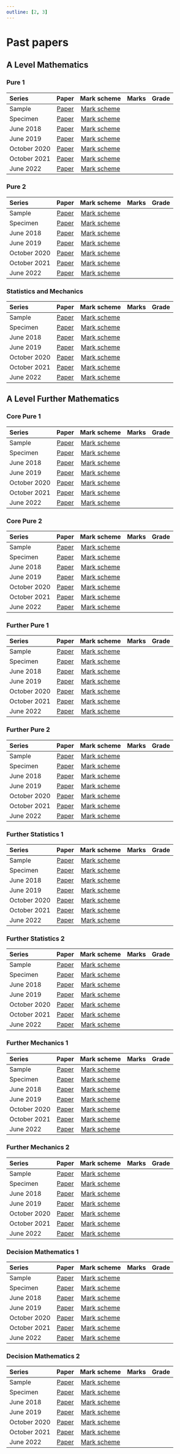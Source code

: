 ```yaml
---
outline: [2, 3]
---
```


# Past papers

## A Level Mathematics

### Pure 1

| Series       |               Paper                |                 Mark scheme                 | Marks | Grade |
| :----------- | :--------------------------------: | :-----------------------------------------: | ----- | ----- |
| Sample       |  [Paper](./pdf/pure-1-sample.pdf)  |  [Mark scheme](./pdf/pure-1-sample-ms.pdf)  |       |       |
| Specimen     | [Paper](./pdf/pure-1-specimen.pdf) | [Mark scheme](./pdf/pure-1-specimen-ms.pdf) |       |       |
| June 2018    |  [Paper](./pdf/pure-1-18-06.pdf)   |  [Mark scheme](./pdf/pure-1-18-06-ms.pdf)   |       |       |
| June 2019    |  [Paper](./pdf/pure-1-19-06.pdf)   |  [Mark scheme](./pdf/pure-1-19-06-ms.pdf)   |       |       |
| October 2020 |  [Paper](./pdf/pure-1-20-10.pdf)   |  [Mark scheme](./pdf/pure-1-20-10-ms.pdf)   |       |       |
| October 2021 |  [Paper](./pdf/pure-1-21-10.pdf)   |  [Mark scheme](./pdf/pure-1-21-10-ms.pdf)   |       |       |
| June 2022    |  [Paper](./pdf/pure-1-22-06.pdf)   |  [Mark scheme](./pdf/pure-1-22-06-ms.pdf)   |       |       |

### Pure 2

| Series       |               Paper                |                 Mark scheme                 | Marks | Grade |
| :----------- | :--------------------------------: | :-----------------------------------------: | ----- | ----- |
| Sample       |  [Paper](./pdf/pure-1-sample.pdf)  |  [Mark scheme](./pdf/pure-1-sample-ms.pdf)  |       |       |
| Specimen     | [Paper](./pdf/pure-1-specimen.pdf) | [Mark scheme](./pdf/pure-1-specimen-ms.pdf) |       |       |
| June 2018    |  [Paper](./pdf/pure-1-18-06.pdf)   |  [Mark scheme](./pdf/pure-1-18-06-ms.pdf)   |       |       |
| June 2019    |  [Paper](./pdf/pure-1-19-06.pdf)   |  [Mark scheme](./pdf/pure-1-19-06-ms.pdf)   |       |       |
| October 2020 |  [Paper](./pdf/pure-1-20-10.pdf)   |  [Mark scheme](./pdf/pure-1-20-10-ms.pdf)   |       |       |
| October 2021 |  [Paper](./pdf/pure-1-21-10.pdf)   |  [Mark scheme](./pdf/pure-1-21-10-ms.pdf)   |       |       |
| June 2022    |  [Paper](./pdf/pure-1-22-06.pdf)   |  [Mark scheme](./pdf/pure-1-22-06-ms.pdf)   |       |       |

### Statistics and Mechanics

| Series       |               Paper                |                 Mark scheme                 | Marks | Grade |
| :----------- | :--------------------------------: | :-----------------------------------------: | ----- | ----- |
| Sample       |  [Paper](./pdf/pure-1-sample.pdf)  |  [Mark scheme](./pdf/pure-1-sample-ms.pdf)  |       |       |
| Specimen     | [Paper](./pdf/pure-1-specimen.pdf) | [Mark scheme](./pdf/pure-1-specimen-ms.pdf) |       |       |
| June 2018    |  [Paper](./pdf/pure-1-18-06.pdf)   |  [Mark scheme](./pdf/pure-1-18-06-ms.pdf)   |       |       |
| June 2019    |  [Paper](./pdf/pure-1-19-06.pdf)   |  [Mark scheme](./pdf/pure-1-19-06-ms.pdf)   |       |       |
| October 2020 |  [Paper](./pdf/pure-1-20-10.pdf)   |  [Mark scheme](./pdf/pure-1-20-10-ms.pdf)   |       |       |
| October 2021 |  [Paper](./pdf/pure-1-21-10.pdf)   |  [Mark scheme](./pdf/pure-1-21-10-ms.pdf)   |       |       |
| June 2022    |  [Paper](./pdf/pure-1-22-06.pdf)   |  [Mark scheme](./pdf/pure-1-22-06-ms.pdf)   |       |       |

## A Level Further Mathematics

### Core Pure 1

| Series       |               Paper                |                 Mark scheme                 | Marks | Grade |
| :----------- | :--------------------------------: | :-----------------------------------------: | ----- | ----- |
| Sample       |  [Paper](./pdf/pure-1-sample.pdf)  |  [Mark scheme](./pdf/pure-1-sample-ms.pdf)  |       |       |
| Specimen     | [Paper](./pdf/pure-1-specimen.pdf) | [Mark scheme](./pdf/pure-1-specimen-ms.pdf) |       |       |
| June 2018    |  [Paper](./pdf/pure-1-18-06.pdf)   |  [Mark scheme](./pdf/pure-1-18-06-ms.pdf)   |       |       |
| June 2019    |  [Paper](./pdf/pure-1-19-06.pdf)   |  [Mark scheme](./pdf/pure-1-19-06-ms.pdf)   |       |       |
| October 2020 |  [Paper](./pdf/pure-1-20-10.pdf)   |  [Mark scheme](./pdf/pure-1-20-10-ms.pdf)   |       |       |
| October 2021 |  [Paper](./pdf/pure-1-21-10.pdf)   |  [Mark scheme](./pdf/pure-1-21-10-ms.pdf)   |       |       |
| June 2022    |  [Paper](./pdf/pure-1-22-06.pdf)   |  [Mark scheme](./pdf/pure-1-22-06-ms.pdf)   |       |       |

### Core Pure 2

| Series       |               Paper                |                 Mark scheme                 | Marks | Grade |
| :----------- | :--------------------------------: | :-----------------------------------------: | ----- | ----- |
| Sample       |  [Paper](./pdf/pure-1-sample.pdf)  |  [Mark scheme](./pdf/pure-1-sample-ms.pdf)  |       |       |
| Specimen     | [Paper](./pdf/pure-1-specimen.pdf) | [Mark scheme](./pdf/pure-1-specimen-ms.pdf) |       |       |
| June 2018    |  [Paper](./pdf/pure-1-18-06.pdf)   |  [Mark scheme](./pdf/pure-1-18-06-ms.pdf)   |       |       |
| June 2019    |  [Paper](./pdf/pure-1-19-06.pdf)   |  [Mark scheme](./pdf/pure-1-19-06-ms.pdf)   |       |       |
| October 2020 |  [Paper](./pdf/pure-1-20-10.pdf)   |  [Mark scheme](./pdf/pure-1-20-10-ms.pdf)   |       |       |
| October 2021 |  [Paper](./pdf/pure-1-21-10.pdf)   |  [Mark scheme](./pdf/pure-1-21-10-ms.pdf)   |       |       |
| June 2022    |  [Paper](./pdf/pure-1-22-06.pdf)   |  [Mark scheme](./pdf/pure-1-22-06-ms.pdf)   |       |       |

### Further Pure 1

| Series       |               Paper                |                 Mark scheme                 | Marks | Grade |
| :----------- | :--------------------------------: | :-----------------------------------------: | ----- | ----- |
| Sample       |  [Paper](./pdf/pure-1-sample.pdf)  |  [Mark scheme](./pdf/pure-1-sample-ms.pdf)  |       |       |
| Specimen     | [Paper](./pdf/pure-1-specimen.pdf) | [Mark scheme](./pdf/pure-1-specimen-ms.pdf) |       |       |
| June 2018    |  [Paper](./pdf/pure-1-18-06.pdf)   |  [Mark scheme](./pdf/pure-1-18-06-ms.pdf)   |       |       |
| June 2019    |  [Paper](./pdf/pure-1-19-06.pdf)   |  [Mark scheme](./pdf/pure-1-19-06-ms.pdf)   |       |       |
| October 2020 |  [Paper](./pdf/pure-1-20-10.pdf)   |  [Mark scheme](./pdf/pure-1-20-10-ms.pdf)   |       |       |
| October 2021 |  [Paper](./pdf/pure-1-21-10.pdf)   |  [Mark scheme](./pdf/pure-1-21-10-ms.pdf)   |       |       |
| June 2022    |  [Paper](./pdf/pure-1-22-06.pdf)   |  [Mark scheme](./pdf/pure-1-22-06-ms.pdf)   |       |       |

### Further Pure 2

| Series       |               Paper                |                 Mark scheme                 | Marks | Grade |
| :----------- | :--------------------------------: | :-----------------------------------------: | ----- | ----- |
| Sample       |  [Paper](./pdf/pure-1-sample.pdf)  |  [Mark scheme](./pdf/pure-1-sample-ms.pdf)  |       |       |
| Specimen     | [Paper](./pdf/pure-1-specimen.pdf) | [Mark scheme](./pdf/pure-1-specimen-ms.pdf) |       |       |
| June 2018    |  [Paper](./pdf/pure-1-18-06.pdf)   |  [Mark scheme](./pdf/pure-1-18-06-ms.pdf)   |       |       |
| June 2019    |  [Paper](./pdf/pure-1-19-06.pdf)   |  [Mark scheme](./pdf/pure-1-19-06-ms.pdf)   |       |       |
| October 2020 |  [Paper](./pdf/pure-1-20-10.pdf)   |  [Mark scheme](./pdf/pure-1-20-10-ms.pdf)   |       |       |
| October 2021 |  [Paper](./pdf/pure-1-21-10.pdf)   |  [Mark scheme](./pdf/pure-1-21-10-ms.pdf)   |       |       |
| June 2022    |  [Paper](./pdf/pure-1-22-06.pdf)   |  [Mark scheme](./pdf/pure-1-22-06-ms.pdf)   |       |       |

### Further Statistics 1

| Series       |               Paper                |                 Mark scheme                 | Marks | Grade |
| :----------- | :--------------------------------: | :-----------------------------------------: | ----- | ----- |
| Sample       |  [Paper](./pdf/pure-1-sample.pdf)  |  [Mark scheme](./pdf/pure-1-sample-ms.pdf)  |       |       |
| Specimen     | [Paper](./pdf/pure-1-specimen.pdf) | [Mark scheme](./pdf/pure-1-specimen-ms.pdf) |       |       |
| June 2018    |  [Paper](./pdf/pure-1-18-06.pdf)   |  [Mark scheme](./pdf/pure-1-18-06-ms.pdf)   |       |       |
| June 2019    |  [Paper](./pdf/pure-1-19-06.pdf)   |  [Mark scheme](./pdf/pure-1-19-06-ms.pdf)   |       |       |
| October 2020 |  [Paper](./pdf/pure-1-20-10.pdf)   |  [Mark scheme](./pdf/pure-1-20-10-ms.pdf)   |       |       |
| October 2021 |  [Paper](./pdf/pure-1-21-10.pdf)   |  [Mark scheme](./pdf/pure-1-21-10-ms.pdf)   |       |       |
| June 2022    |  [Paper](./pdf/pure-1-22-06.pdf)   |  [Mark scheme](./pdf/pure-1-22-06-ms.pdf)   |       |       |

### Further Statistics 2

| Series       |               Paper                |                 Mark scheme                 | Marks | Grade |
| :----------- | :--------------------------------: | :-----------------------------------------: | ----- | ----- |
| Sample       |  [Paper](./pdf/pure-1-sample.pdf)  |  [Mark scheme](./pdf/pure-1-sample-ms.pdf)  |       |       |
| Specimen     | [Paper](./pdf/pure-1-specimen.pdf) | [Mark scheme](./pdf/pure-1-specimen-ms.pdf) |       |       |
| June 2018    |  [Paper](./pdf/pure-1-18-06.pdf)   |  [Mark scheme](./pdf/pure-1-18-06-ms.pdf)   |       |       |
| June 2019    |  [Paper](./pdf/pure-1-19-06.pdf)   |  [Mark scheme](./pdf/pure-1-19-06-ms.pdf)   |       |       |
| October 2020 |  [Paper](./pdf/pure-1-20-10.pdf)   |  [Mark scheme](./pdf/pure-1-20-10-ms.pdf)   |       |       |
| October 2021 |  [Paper](./pdf/pure-1-21-10.pdf)   |  [Mark scheme](./pdf/pure-1-21-10-ms.pdf)   |       |       |
| June 2022    |  [Paper](./pdf/pure-1-22-06.pdf)   |  [Mark scheme](./pdf/pure-1-22-06-ms.pdf)   |       |       |

### Further Mechanics 1

| Series       |               Paper                |                 Mark scheme                 | Marks | Grade |
| :----------- | :--------------------------------: | :-----------------------------------------: | ----- | ----- |
| Sample       |  [Paper](./pdf/pure-1-sample.pdf)  |  [Mark scheme](./pdf/pure-1-sample-ms.pdf)  |       |       |
| Specimen     | [Paper](./pdf/pure-1-specimen.pdf) | [Mark scheme](./pdf/pure-1-specimen-ms.pdf) |       |       |
| June 2018    |  [Paper](./pdf/pure-1-18-06.pdf)   |  [Mark scheme](./pdf/pure-1-18-06-ms.pdf)   |       |       |
| June 2019    |  [Paper](./pdf/pure-1-19-06.pdf)   |  [Mark scheme](./pdf/pure-1-19-06-ms.pdf)   |       |       |
| October 2020 |  [Paper](./pdf/pure-1-20-10.pdf)   |  [Mark scheme](./pdf/pure-1-20-10-ms.pdf)   |       |       |
| October 2021 |  [Paper](./pdf/pure-1-21-10.pdf)   |  [Mark scheme](./pdf/pure-1-21-10-ms.pdf)   |       |       |
| June 2022    |  [Paper](./pdf/pure-1-22-06.pdf)   |  [Mark scheme](./pdf/pure-1-22-06-ms.pdf)   |       |       |

### Further Mechanics 2

| Series       |               Paper                |                 Mark scheme                 | Marks | Grade |
| :----------- | :--------------------------------: | :-----------------------------------------: | ----- | ----- |
| Sample       |  [Paper](./pdf/pure-1-sample.pdf)  |  [Mark scheme](./pdf/pure-1-sample-ms.pdf)  |       |       |
| Specimen     | [Paper](./pdf/pure-1-specimen.pdf) | [Mark scheme](./pdf/pure-1-specimen-ms.pdf) |       |       |
| June 2018    |  [Paper](./pdf/pure-1-18-06.pdf)   |  [Mark scheme](./pdf/pure-1-18-06-ms.pdf)   |       |       |
| June 2019    |  [Paper](./pdf/pure-1-19-06.pdf)   |  [Mark scheme](./pdf/pure-1-19-06-ms.pdf)   |       |       |
| October 2020 |  [Paper](./pdf/pure-1-20-10.pdf)   |  [Mark scheme](./pdf/pure-1-20-10-ms.pdf)   |       |       |
| October 2021 |  [Paper](./pdf/pure-1-21-10.pdf)   |  [Mark scheme](./pdf/pure-1-21-10-ms.pdf)   |       |       |
| June 2022    |  [Paper](./pdf/pure-1-22-06.pdf)   |  [Mark scheme](./pdf/pure-1-22-06-ms.pdf)   |       |       |

### Decision Mathematics 1

| Series       |               Paper                |                 Mark scheme                 | Marks | Grade |
| :----------- | :--------------------------------: | :-----------------------------------------: | ----- | ----- |
| Sample       |  [Paper](./pdf/pure-1-sample.pdf)  |  [Mark scheme](./pdf/pure-1-sample-ms.pdf)  |       |       |
| Specimen     | [Paper](./pdf/pure-1-specimen.pdf) | [Mark scheme](./pdf/pure-1-specimen-ms.pdf) |       |       |
| June 2018    |  [Paper](./pdf/pure-1-18-06.pdf)   |  [Mark scheme](./pdf/pure-1-18-06-ms.pdf)   |       |       |
| June 2019    |  [Paper](./pdf/pure-1-19-06.pdf)   |  [Mark scheme](./pdf/pure-1-19-06-ms.pdf)   |       |       |
| October 2020 |  [Paper](./pdf/pure-1-20-10.pdf)   |  [Mark scheme](./pdf/pure-1-20-10-ms.pdf)   |       |       |
| October 2021 |  [Paper](./pdf/pure-1-21-10.pdf)   |  [Mark scheme](./pdf/pure-1-21-10-ms.pdf)   |       |       |
| June 2022    |  [Paper](./pdf/pure-1-22-06.pdf)   |  [Mark scheme](./pdf/pure-1-22-06-ms.pdf)   |       |       |

### Decision Mathematics 2

| Series       |               Paper                |                 Mark scheme                 | Marks | Grade |
| :----------- | :--------------------------------: | :-----------------------------------------: | ----- | ----- |
| Sample       |  [Paper](./pdf/pure-1-sample.pdf)  |  [Mark scheme](./pdf/pure-1-sample-ms.pdf)  |       |       |
| Specimen     | [Paper](./pdf/pure-1-specimen.pdf) | [Mark scheme](./pdf/pure-1-specimen-ms.pdf) |       |       |
| June 2018    |  [Paper](./pdf/pure-1-18-06.pdf)   |  [Mark scheme](./pdf/pure-1-18-06-ms.pdf)   |       |       |
| June 2019    |  [Paper](./pdf/pure-1-19-06.pdf)   |  [Mark scheme](./pdf/pure-1-19-06-ms.pdf)   |       |       |
| October 2020 |  [Paper](./pdf/pure-1-20-10.pdf)   |  [Mark scheme](./pdf/pure-1-20-10-ms.pdf)   |       |       |
| October 2021 |  [Paper](./pdf/pure-1-21-10.pdf)   |  [Mark scheme](./pdf/pure-1-21-10-ms.pdf)   |       |       |
| June 2022    |  [Paper](./pdf/pure-1-22-06.pdf)   |  [Mark scheme](./pdf/pure-1-22-06-ms.pdf)   |       |       |
